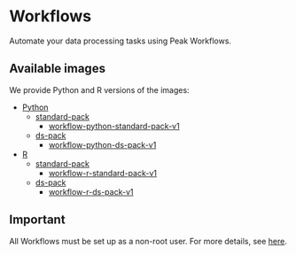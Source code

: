 # Workflows
Automate your data processing tasks using Peak Workflows.

## Available images
We provide Python and R versions of the images:
- [Python](./python)
  - [standard-pack](./python/standard-pack)
    - [workflow-python-standard-pack-v1](./python/standard-pack/v1)
  - [ds-pack](./python/ds-pack)
    - [workflow-python-ds-pack-v1](./python/ds-pack/v1/)
- [R](./r)
  - [standard-pack](./r/standard-pack)
    - [workflow-r-standard-pack-v1](./r/standard-pack/v1)
  - [ds-pack](./r/ds-pack)
    - [workflow-r-ds-pack-v1](./r/ds-pack/v1/) 

## Important
All Workflows must be set up as a non-root user.
For more details, see [here](../knowledge-base/non-root-user.md).
